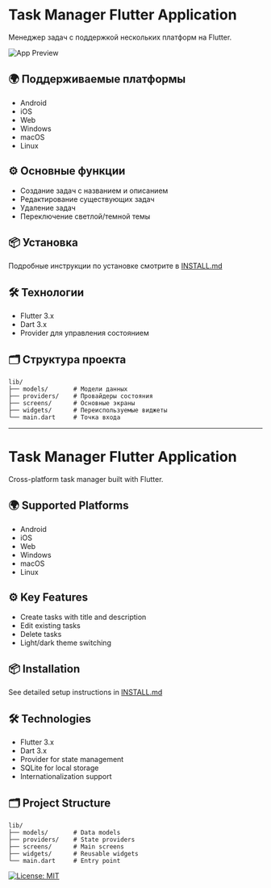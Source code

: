 # Task Manager Flutter Application

Менеджер задач с поддержкой нескольких платформ на Flutter.

![App Preview](docs/preview.gif)

## 🌍 Поддерживаемые платформы
- Android
- iOS
- Web
- Windows
- macOS
- Linux

## ⚙️ Основные функции
- Создание задач с названием и описанием
- Редактирование существующих задач
- Удаление задач
- Переключение светлой/темной темы

## 📦 Установка
Подробные инструкции по установке смотрите в [INSTALL.md](https://github.com/Spike2250/task_manager_flutter/INSTALL.md)

## 🛠 Технологии
- Flutter 3.x
- Dart 3.x
- Provider для управления состоянием

## 🗂 Структура проекта
```
lib/
├── models/       # Модели данных
├── providers/    # Провайдеры состояния
├── screens/      # Основные экраны
├── widgets/      # Переиспользуемые виджеты
└── main.dart     # Точка входа
```

---

# Task Manager Flutter Application

Cross-platform task manager built with Flutter.

## 🌍 Supported Platforms
- Android
- iOS
- Web
- Windows
- macOS
- Linux

## ⚙️ Key Features
- Create tasks with title and description
- Edit existing tasks
- Delete tasks
- Light/dark theme switching

## 📦 Installation
See detailed setup instructions in [INSTALL.md](https://github.com/Spike2250/task_manager_flutter/INSTALL.md)

## 🛠 Technologies
- Flutter 3.x
- Dart 3.x
- Provider for state management
- SQLite for local storage
- Internationalization support

## 🗂 Project Structure
```
lib/
├── models/       # Data models
├── providers/    # State providers
├── screens/      # Main screens
├── widgets/      # Reusable widgets
└── main.dart     # Entry point
```

[![License: MIT](https://img.shields.io/badge/License-MIT-yellow.svg)](https://opensource.org/licenses/MIT)
